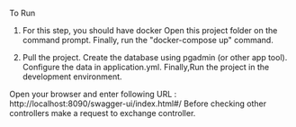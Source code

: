 To Run

1) For this step, you should have docker
Open this project folder on the command prompt.
Finally, run the "docker-compose up" command.


2) Pull the project.
Create the database using pgadmin (or other app tool).
Configure the data in application.yml.
Finally,Run the project in the development environment.

Open your browser and enter following URL : http://localhost:8090/swagger-ui/index.html#/ Before checking other controllers make a request to exchange controller.

